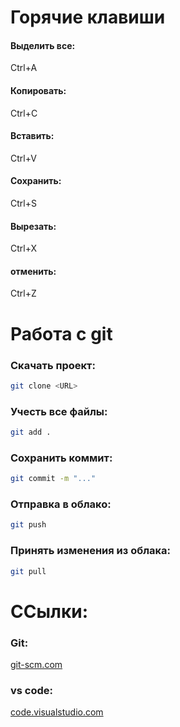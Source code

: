 # Горячие клавиши
#### Выделить все:
Ctrl+A
#### Копировать: 
Ctrl+C
#### Вставить:
Ctrl+V
#### Сохранить:
Ctrl+S
#### Вырезать:
Ctrl+X
#### отменить:
Ctrl+Z

# Работа с git
### Скачать проект:
```bash
git clone <URL>
```
### Учесть все файлы:
```bash
git add .
```
### Сохранить коммит:
```bash
git commit -m "..."
```
### Отправка в облако:
```bash 
git push
```
### Принять изменения из облака:
```bash
git pull
```

# ССылки:
### Git:
[git-scm.com](https://git-scm.com/)
### vs code:
[code.visualstudio.com](https://code.visualstudio.com/)
